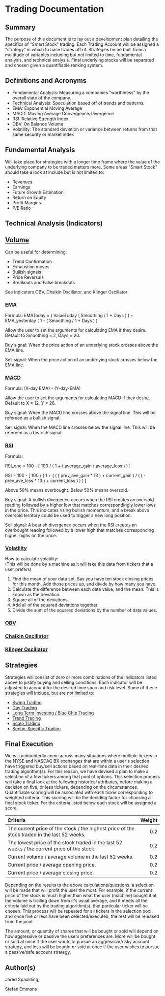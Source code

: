 # Trading Documentation

## Summary
The purpose of this document is to lay out a development plan detailing the specifics of "Smart Stock" trading. Each Trading Account will be assigned a "strategy" in which to base trades off of. Strategies be be built from a multitude of variables including but not limited to time, fundamental analysis, and technical analysis. Final underlying stocks will be separated and chosen given a quantifiable ranking system.

## Definitions and Acronyms

- Fundamental Analysis: Measuring a companies "worthiness" by the overall state of the company.
- Technical Analysis: Speculation based off of trends and patterns.
- EMA: Exponential Moving Average
- MACD: Moving Average Convergence/Divergence
- RSI: Relative Strength Index
- OBV: On Balance Volume
- Volatility: The standard deviation or variance between returns from that same security or market index

## Fundamental Analysis
Will take place for strategies with a longer time frame where the value of the underlying company to be traded matters more. Some areas "Smart Stock" should take a look at include but is not limited to:

- Revenues
- Earnings
- Future Growth Estimation
- Return on Equity
- Profit Margins
- P/E Ratio

## Technical Analysis (Indicators)
## [Volume](https://www.investopedia.com/articles/technical/02/010702.asp)
Can be useful for determining:

- Trend Confirmation
- Exhaustion moves
- Bullish signals 
- Price Reversals
- Breakouts and False breakouts

See indicators OBV, Chaikin Oscillator, and Klinger Oscillator

### [EMA](https://www.investopedia.com/terms/e/ema.asp)
Formula: EMAToday = ( ValueToday ( Smoothing / 1 + Days ) ) + EMA_yesterday ( 1 - ( Smoothing / 1 + Days ) )

Allow the user to set the arguments for calculating EMA if they desire. Default to Smoothing = 2, Days = 20.

Buy signal: When the price action of an underlying stock crosses above the EMA line.

Sell signal: When the price action of an underlying stock crosses below the EMA line.

### [MACD](https://www.investopedia.com/terms/m/macd.asp)
Formula: (X-day EMA) - (Y-day-EMA)

Allow the user to set the arguments for calculating MACD if they desire. Default to X = 12, Y = 26.

Buy signal: When the MACD line crosses above the signal line. This will be refereed as a bullish signal.

Sell signal: When the MACD line crosses below the signal line. This will be refereed as a bearish signal.

### [RSI](https://www.investopedia.com/terms/r/rsi.asp)
Formula: 

RSI_one = 100 - [ 100 / ( 1 + ( average_gain / average_loss ) ) ]

RSI = 100 - [ 100 / ( 1 + ( ( ( prev_ave_gain * 13 ) + current_gain ) / ( ( - prev_ave_loss * 13 ) + current_loss ) ) ) ]

Above 50% means overbought. Below 50% means oversold.

Buy signal: A bullish divergence occurs when the RSI creates an oversold reading followed by a higher low that matches correspondingly lower lows in the price. This indicates rising bullish momentum, and a break above oversold territory could be used to trigger a new long position.

Sell signal: A bearish divergence occurs when the RSI creates an overbought reading followed by a lower high that matches corresponding higher highs on the price.  
  
### [Volatility](https://www.investopedia.com/terms/v/volatility.asp)  
How to calculate volatility:  
(This will be done by a machine as it will take this data from tickers that a user prefers)   
1. Find the mean of your data set. Say you have ten stock closing prices for this month. Add those prices up, and divide by how many you have.  
2. Calculate the difference between each data value, and the mean. This is known as the deviation.  
3. Square all of the deviations.  
4. Add all of the squared deviations together.  
5. Divide the sum of the squared deviations by the number of data values.  


### [OBV](https://www.investopedia.com/terms/o/onbalancevolume.asp)
### [Chaikin Oscillator](https://www.investopedia.com/terms/c/chaikinoscillator.asp)
### [Klinger Oscillator](https://www.investopedia.com/terms/k/klingeroscillator.asp)

## Strategies
Strategies will consist of zero or more combinations of the indicators listed above to justify buying and selling conditions. Each indicator will be adjusted to account for the desired time span and risk level. Some of these strategies will include, but are not limited to:  

- [Swing Trading](https://github.com/jspauldo98/smart_stock/blob/master/Docs/Trading/SwingTrading.md)
- [Day Trading](https://github.com/jspauldo98/smart_stock/blob/master/Docs/Trading/DayTrading.md)  
- [Long Term Investing / Blue Chip Trading](https://github.com/jspauldo98/smart_stock/blob/master/Docs/Trading/LongTermTrading.md)
- [Trend Trading](https://github.com/jspauldo98/smart_stock/blob/master/Docs/Trading/TrendTrading.md)
- [Scalp Trading](https://github.com/jspauldo98/smart_stock/blob/master/Docs/Trading/ScalpTrading.md)
- [Sector-Specific Trading](https://github.com/jspauldo98/smart_stock/blob/master/Docs/Trading/SectorTrading.md)

## Final Execution

We will undoubtedly come across many situations where multiple tickers in the NYSE and NASDAQ BX exchanges that are within a user's selection have triggered buy/sell actions based on real-time data in their desired trading algorithm(s). For this reason, we have devised a plan to make a selection of a few tickers among that pool of options. This selection process will take a final look at the following historical attributes, before making a decision on five, or less tickers, depending on the circumstances. Quantifiable scoring will be associated with each ticker corresponding to weighted criteria. This scoring will be the deciding factor for choosing a final stock ticker. For the criteria listed below each stock will be assigned a score.

| Criteria | Weight | 
| :--- | ---: |
| The current price of the stock / the highest price of the stock traded in the last 52 weeks. | 0.2 |
| The lowest price of the stock traded in the last 52 weeks / the current price of the stock. | 0.2 |
| Current volume / average volume in the last 52 weeks. | 0.2 |
| Current price / average opening price. | 0.2 |
| Current price / average closing price. | 0.2 |
  
Depending on the results to the above calculations/questions, a selection will be made that will profit the user the most. For example, if the current price of the stock is much higher,than what the user (machine) bought it at, the volume is trailing down from it's usual average, and it meets all the criteria laid out by the trading algorithm(s), that particular ticker will be chosen. This process will be repeated for all tickers in the selection pool, and once five or less have been selected/executed, the rest will be released from the pool.
  
The amount, or quantity of shares that will be bought or sold will depend on how aggressive or passive the users preferences are. More will be bought or sold at once if the user wants to pursue an aggressive/risky account strategy, and less will be bought or sold at once if the user wishes to pursue a passive/safe account strategy.  


## Author(s)
Jared Spaulding,  

Stefan Emmons  